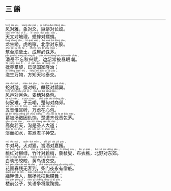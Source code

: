 ## 三 餚
---
<div>

<p>
<ruby><rb> 风对雅，象对爻，巨蟒对长蛟。 </rb> <rt>fēng  duì  yǎ ， xiàng  duì  yáo ， jù  mǎng  duì  zhǎng  jiāo 。</rt></ruby><BR>
<ruby><rb> 天文对地理，蟋蟀对螵蛸。 </rb> <rt>tiān  wén  duì  dì  lǐ ， xī  shuài  duì  piāo  xiāo 。</rt></ruby><BR>
<ruby><rb> 龙生矫，虎咆哮，北学对东胶。 </rb> <rt>lóng  shēng  jiǎo ， hǔ  páo  xiào ， běi  xué  duì  dōng  jiāo 。</rt></ruby><BR>
<ruby><rb> 筑台须垒土，成屋必诛茅。 </rb> <rt>zhú  tái  xū  lěi  tǔ ， chéng  wū  bì  zhū  máo 。</rt></ruby><BR>
<ruby><rb> 潘岳不忘秋兴赋，边韶常被昼眠嘲。 </rb> <rt>pān  yuè  bù  wàng  qiū  xìng  fù ， biān  sháo  cháng  bèi  zhòu  mián  cháo 。</rt></ruby><BR>
<ruby><rb> 抚养羣黎，已见国家隆治； </rb> <rt>fǔ  yǎng  qún  lí ， yǐ  jiàn  guó  jiā  lóng  zhì ；</rt></ruby><BR>
<ruby><rb> 滋生万物，方知天地泰交。 </rb> <rt>zī  shēng  wàn  wù ， fāng  zhī  tiān  dì  tài  jiāo 。</rt></ruby><BR></p>

<p>
<ruby><rb> 蛇对虺，蜃对蛟，麟薮对鹊巢。 </rb> <rt>shé  duì  huī ， shèn  duì  jiāo ， lín  sǒu  duì  què  cháo 。</rt></ruby><BR>
<ruby><rb> 风声对月色，麦穗对桑苞。 </rb> <rt>fēng  shēng  duì  yuè  sè ， mài  suì  duì  sāng  bāo 。</rt></ruby><BR>
<ruby><rb> 何妥难，子云嘲，楚甸对商郊。 </rb> <rt>hé  tuǒ  nán ， zi  yún  cháo ， chǔ  diān  duì  shāng  jiāo 。</rt></ruby><BR>
<ruby><rb> 五音惟耳听，万虑在心包。 </rb> <rt>wǔ  yīn  wéi  ěr  tīng ， wàn  lǜ  zài  xīn  bāo 。</rt></ruby><BR>
<ruby><rb> 葛被汤徵因仇饷，楚遭齐伐责包茅。 </rb> <rt>gé  bèi  tāng  zhēng  yīn  chóu  xiǎng ， chǔ  zāo  qí  fá  zé  bāo  máo 。</rt></ruby><BR>
<ruby><rb> 高矣若天，洵是圣人大道； </rb> <rt>gāo  yǐ  ruò  tiān ， xún  shì  shèng  rén  dà  dào ；</rt></ruby><BR>
<ruby><rb> 淡而如水，实爲君子神交。 </rb> <rt>dàn  ér  rú  shuǐ ， shí  wèi  jūn  zǐ  shén  jiāo 。</rt></ruby><BR></p>

<p>
<ruby><rb> 牛对马，犬对猫，旨酒对嘉餚。 </rb> <rt>niú  duì  mǎ ， quǎn  duì  māo ， zhǐ  jiǔ  duì  jiā  yáo 。</rt></ruby><BR>
<ruby><rb> 桃红对柳绿，竹叶对鬆梢，藜杖叟，布衣樵，北野对东郊。 </rb> <rt>táo  hóng  duì  liǔ  lǜ ， zhú  yè  duì  sōng  shāo ， lí  zhàng  sǒu ， bù  yī  qiáo ， běi  yě  duì  dōng  jiāo 。</rt></ruby><BR>
<ruby><rb> 白驹形皎皎，黄鸟语交交。 </rb> <rt>bái  jū  xíng  jiǎo  jiǎo ， huáng  niǎo  yǔ  jiāo  jiāo 。</rt></ruby><BR>
<ruby><rb> 花圃春残无客到，柴门夜永有僧敲。 </rb> <rt>huā  pǔ  chūn  cán  wú  kè  dào ， chái  mén  yè  yǒng  yǒu  sēng  qiāo 。</rt></ruby><BR>
<ruby><rb> 牆畔佳人，飘扬竞把鞦韆舞； </rb> <rt>qiáng  pàn  jiā  rén ， piāo  yáng  jìng  bǎ  qiū  qiān  wǔ ；</rt></ruby><BR>
<ruby><rb> 楼前公子，笑语争将蹴踘抛。 </rb> <rt>lóu  qián  gōng  zǐ ， xiào  yǔ  zhēng  jiāng  cù  jū  pāo 。</rt></ruby><BR></p>

</div>
